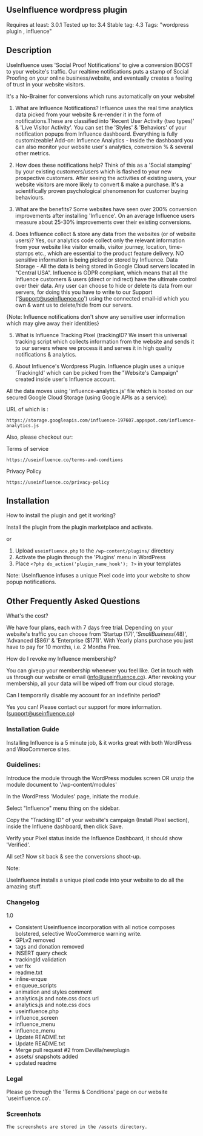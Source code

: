 ## UseInfluence wordpress plugin

Requires at least: 3.0.1
Tested up to: 3.4
Stable tag: 4.3
Tags: "wordpress plugin , influence"


## Description

UseInfluence uses 'Social Proof Notifications' to give a conversion BOOST to your website's traffic. Our realtime notifications puts a stamp of Social Proofing on your online business/website, and eventually creates a feeling of trust in your website visitors.

It's a No-Brainer for conversions which runs automatically on your website!

1. What are Influence Notifications?
Influence uses the real time analytics data picked from your website & re-render it in the form of notifications.These are classified into 'Recent User Activity (two types)' & 'Live Visitor Activity'. You can set the 'Styles' & 'Behaviors' of your notification popups from Influence dashboard. Everything is fully customizeable!
Add-on: Influence Analytics - Inside the dashboard you can also monitor your website user's analytics, conversion % &  several other metrics.

2. How does these notifications help?
Think of this as a 'Social stamping' by your existing customers/users which is flashed to your new prospective customers. After seeing the activities of existing users, your website visitors are more likely to convert & make a purchase. It's a scientifically proven psychological phenomenon for customer buying behaviours.

3. What are the benefits?
Some websites have seen over 200% conversion improvements after installing 'Influence'. 
On an average Influence users measure about 25-30% improvements over their existing conversions.

4. Does Influence collect & store any data from the websites (or of website users)?
Yes, our analytics code collect only the relevant information from your website like visitor emails, visitor journey, location, time-stamps etc., which are essential to the product feature delivery. NO sensitive information is being picked or stored by Influence.
Data Storage - All the data is being stored in Google Cloud servers located in "Central USA".
Influence is GDPR compliant, which means that all the Influence customers & users (direct or indirect) have the ultimate control over their data. Any user can choose to hide or delete its data from our servers, for doing this you have to write to our Support ('Support@useinfluence.co') using the connected email-id which you own & want us to delete/hide from our servers.

{Note: Influence notifications don't show any sensitive user information which may give away their identities}

5. What is Influence Tracking Pixel (trackingID?
We insert this universal tracking script which collects information from the website and sends it to our servers where we process it and serves it in high quality notifications & analytics.

6. About Influence's Wordpress Plugin.
Influence plugin uses a unique 'TrackingId' which can be picked from the "Website's Campaign" created inside user's Influence account.

All the data moves using 'influence-analytics.js' file which is hosted on our secured Google Cloud Storage (using Google APIs as a service):

URL of which is :

`` https://storage.googleapis.com/influence-197607.appspot.com/influence-analytics.js ``


Also, please checkout our:

Terms of service 

    https://useinfluence.co/terms-and-condtions

Privacy Policy

    https://useinfluence.co/privacy-policy



## Installation

How to install the plugin and get it working?

Install the plugin from the plugin marketplace and activate.

or

1. Upload `useinfluence.php` to the `/wp-content/plugins/` directory
2. Activate the plugin through the 'Plugins' menu in WordPress
3. Place `<?php do_action('plugin_name_hook'); ?>` in your templates

Note:
UseInfluence infuses a unique Pixel code into your website to show popup notifications.

## Other Frequently Asked Questions

What's the cost?

We have four plans, each with 7 days free trial. Depending on your website's traffic you can choose from 'Startup ($17)', 'Small Business ($48)', 'Advanced ($86)' & 'Enterprise ($171)'.
With Yearly plans purchase you just have to pay for 10 months, i.e. 2 Months Free.


 How do I revoke my Influence membership?

You can giveup your membership whenever you feel like. Get in touch with us through our website or email (info@useinfluence.co). After revoking your membership, all your data will be wiped off from our cloud storage.


Can I temporarily disable my account for an indefinite period?

Yes you can! Please contact our support for more information. (support@useinfluence.co)


### Installation Guide

Installing Influence is a 5 minute job, & it works great with both WordPress and WooCommerce sites.


### Guidelines:

Introduce the module through the WordPress modules screen OR unzip the module document to '/wp-content/modules'

In the WordPress 'Modules' page, initiate the module.

Select "Influence" menu thing on the sidebar.

Copy the "Tracking ID" of your website's campaign (Install Pixel section), inside the Influene dashboard, then click Save.

Verify your Pixel status inside the Influence Dashboard, it should show 'Verified'.

All set? Now sit back & see the conversions shoot-up.

Note:

UseInfluence installs a unique pixel code into your website to do all the amazing stuff.

### Changelog

 1.0
* Consistent Useinfluence incorporation with all notice composes bolstered, selective WooCommerce warning write.
* GPLv2 removed
* tags and donation removed
* INSERT query check
* trackingId validation
* ver fix
* readme.txt
* inline-enque
* enqueue_scripts
* animation and styles comment
* analytics.js and note.css docs url
* analytics.js and note.css docs
* useinfluence.php
* influence_screen
* influence_menu
* influence_menu
* Update README.txt
* Update README.txt
* Merge pull request #2 from Devilla/newplugin
* assets/ snapshots added
* updated readme


### Legal

Please go through the 'Terms & Conditions' page on our website 'useinfluence.co'.


### Screenhots

    The screenshots are stored in the /assets directory.
